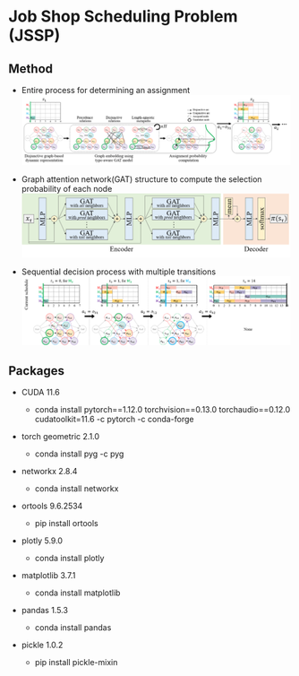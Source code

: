 # Job Shop Scheduling Problem (JSSP)

## Method
- Entire process for determining an assignment
![entire process](./images/entire.png)

- Graph attention network(GAT) structure to compute the selection probability of each node 
![GAT structure](./images/GAT.png)

- Sequential decision process with multiple transitions 
![transition](./images/transition.png)


## Packages
- CUDA 11.6
  - conda install pytorch==1.12.0 torchvision==0.13.0 torchaudio==0.12.0 cudatoolkit=11.6 -c pytorch -c conda-forge
- torch geometric 2.1.0
  - conda install pyg -c pyg

- networkx 2.8.4
  - conda install networkx
  
- ortools 9.6.2534
  - pip install ortools

- plotly 5.9.0
  - conda install plotly
- matplotlib 3.7.1
  - conda install matplotlib

- pandas 1.5.3
  - conda install pandas 
- pickle 1.0.2
  - pip install pickle-mixin
